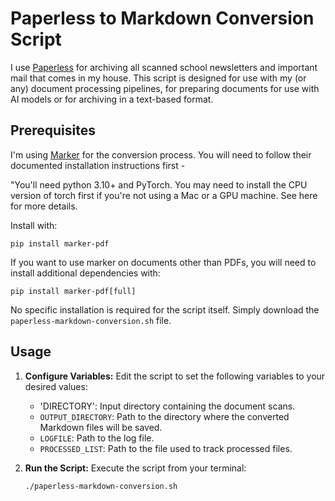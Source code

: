 # Paperless to Markdown Conversion Script

I use [Paperless](https://github.com/paperless-ngx/paperless-ngx) for archiving all scanned school newsletters and important mail that comes in my house.  This script is designed for use with my (or any) document processing pipelines, for preparing documents for use with AI models or for archiving in a text-based format.

## Prerequisites
I'm using [Marker](https://github.com/VikParuchuri/marker) for the conversion process.  You will need to follow their documented installation instructions first -

"You'll need python 3.10+ and PyTorch. You may need to install the CPU version of torch first if you're not using a Mac or a GPU machine. See here for more details.

Install with:
```shell
pip install marker-pdf
```

If you want to use marker on documents other than PDFs, you will need to install additional dependencies with:
```shell
pip install marker-pdf[full]
```

No specific installation is required for the script itself.  Simply download the `paperless-markdown-conversion.sh` file.


## Usage

1. **Configure Variables:** Edit the script to set the following variables to your desired values:
   * 'DIRECTORY': Input directory containing the document scans.
   * `OUTPUT_DIRECTORY`: Path to the directory where the converted Markdown files will be saved.
   * `LOGFILE`:  Path to the log file.
   * `PROCESSED_LIST`: Path to the file used to track processed files.

2. **Run the Script:** Execute the script from your terminal:

   ```bash
   ./paperless-markdown-conversion.sh